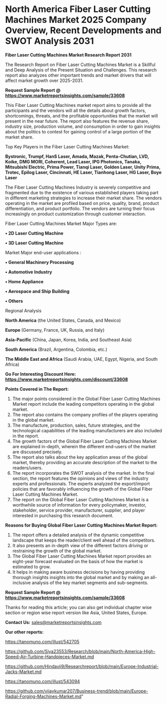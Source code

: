 # North America Fiber Laser Cutting Machines Market 2025 Company Overview, Recent Developments and SWOT Analysis 2031

<strong>Fiber Laser Cutting Machines Market Research Report 2031</strong>

The Research Report on Fiber Laser Cutting Machines Market is a Skillful and Deep Analysis of the Present Situation and Challenges. This research report also analyzes other important trends and market drivers that will affect market growth over 2025-2031.

<strong>Request Sample Report @ <a href=https://www.marketreportsinsights.com/sample/33608>https://www.marketreportsinsights.com/sample/33608</a></strong>

This Fiber Laser Cutting Machines market report aims to provide all the participants and the vendors will all the details about growth factors, shortcomings, threats, and the profitable opportunities that the market will present in the near future. The report also features the revenue share, industry size, production volume, and consumption in order to gain insights about the politics to contest for gaining control of a large portion of the market share.

Top Key Players in the Fiber Laser Cutting Machines Market:

<strong>Bystronic, Trumpf, HanS Laser, Amada, Mazak, Penta-Chutian, LVD, Koike, DMG MORI, Coherent, Lead Laser, IPG Photonics, Tanaka, Mitsubishi Electric, Prima Power, Tianqi Laser, Golden Laser, Unity Prima, Trotec, Epilog Laser, Cincinnati, HE Laser, Tianhong Laser, HG Laser, Boye Laser</strong>

The Fiber Laser Cutting Machines Industry is severely competitive and fragmented due to the existence of various established players taking part in different marketing strategies to increase their market share. The vendors operating in the market are profiled based on price, quality, brand, product differentiation, and product portfolio. The vendors are turning their focus increasingly on product customization through customer interaction.

Fiber Laser Cutting Machines Market Major Types are:

<strong>•  2D Laser Cutting Machine

•  3D Laser Cutting Machine</strong>

Market Major end-user applications :

<strong>•  General Machinery Processing

•  Automotive Industry

•  Home Appliance

•  Aerospace and Ship Building

•  Others</strong>

Regional Analysis

</u><strong><b>North America</b></strong> (the United States, Canada, and Mexico)

<strong><b>Europe </b></strong>(Germany, France, UK, Russia, and Italy)

<strong><b>Asia-Pacific</b></strong> (China, Japan, Korea, India, and Southeast Asia)

<strong><b>South America</b></strong> (Brazil, Argentina, Colombia, etc.)

<strong><b>The Middle East and Africa</b></strong> (Saudi Arabia, UAE, Egypt, Nigeria, and South Africa)

<strong>Go For Interesting Discount Here: <a href=https://www.marketreportsinsights.com/discount/33608>https://www.marketreportsinsights.com/discount/33608</a></strong>

<strong>Points Covered in The Report:</strong>
<ol>
  <li>The major points considered in the Global Fiber Laser Cutting Machines Market report include the leading competitors operating in the global market.</li>
  <li>The report also contains the company profiles of the players operating in the global market.</li>
  <li>The manufacture, production, sales, future strategies, and the technological capabilities of the leading manufacturers are also included in the report.</li>
  <li>The growth factors of the Global Fiber Laser Cutting Machines Market are explained in-depth, wherein the different end-users of the market are discussed precisely.</li>
  <li>The report also talks about the key application areas of the global market, thereby providing an accurate description of the market to the readers/users.</li>
  <li>The report incorporates the SWOT analysis of the market. In the final section, the report features the opinions and views of the industry experts and professionals. The experts analyzed the export/import policies that are favorably influencing the growth of the Global Fiber Laser Cutting Machines Market.</li>
  <li>The report on the Global Fiber Laser Cutting Machines Market is a worthwhile source of information for every policymaker, investor, stakeholder, service provider, manufacturer, supplier, and player interested in purchasing this research document.</li>
</ol>
<strong>Reasons for Buying Global Fiber Laser Cutting Machines Market Report:</strong>

<ol>
  <li>The report offers a detailed analysis of the dynamic competitive landscape that keeps the reader/client well ahead of the competitors.</li>
  <li>It also presents an in-depth view of the different factors driving or restraining the growth of the global market.</li>
  <li>The Global Fiber Laser Cutting Machines Market report provides an eight-year forecast evaluated on the basis of how the market is estimated to grow.</li>
  <li>It helps in making aware business decisions by having providing thorough insights insights into the global market and by making an all-inclusive analysis of the key market segments and sub-segments.</li>
</ol>
<strong>Request Sample Report @ <a href=https://www.marketreportsinsights.com/sample/33608>https://www.marketreportsinsights.com/sample/33608</a></strong>


Thanks for reading this article; you can also get individual chapter wise section or region wise report version like Asia, United States, Europe.

<strong>Contact Us:</strong>
sales@marketreportsinsights.com

<strong>Our other reports:</strong>

<a href=https://tanomuno.com/illust/542705>https://tanomuno.com/illust/542705</a>

<a href=https://github.com/Siya23553/Research/blob/main/North-America-High-Speed-Air-Turbine-Handpieces-Market.md>https://github.com/Siya23553/Research/blob/main/North-America-High-Speed-Air-Turbine-Handpieces-Market.md</a>

<a href=https://github.com/Hindavii9/Researchreport/blob/main/Europe-Industrial-Jacks-Market.md>https://github.com/Hindavii9/Researchreport/blob/main/Europe-Industrial-Jacks-Market.md</a>

<a href=https://tanomuno.com/illust/543094>https://tanomuno.com/illust/543094</a>

<a href=https://github.com/vijaykumar207/Business-trend/blob/main/Europe-Radial-Forging-Machines-Market.md>https://github.com/vijaykumar207/Business-trend/blob/main/Europe-Radial-Forging-Machines-Market.md</a>"
